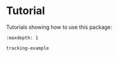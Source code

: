 # Tutorial

Tutorials showing how to use this package:

```{toctree}
:maxdepth: 1

tracking-example
```
